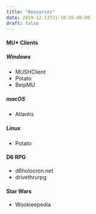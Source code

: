 ```yaml
---
title: "Resources"
date: 2019-12-13T21:18:55-08:00
draft: false
---
```


#### MU* Clients

##### Windows
- MUSHClient
- Potato
- BeipMU

##### macOS
- Atlantis

##### Linux
- Potato

#### D6 RPG
- d6holocron.net
- drivethrurpg

#### Star Wars
- Wookieepedia